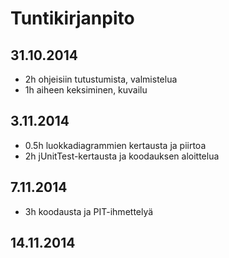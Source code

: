 # Tuntikirjanpito

## 31.10.2014
* 2h ohjeisiin tutustumista, valmistelua
* 1h aiheen keksiminen, kuvailu

## 3.11.2014
* 0.5h luokkadiagrammien kertausta ja piirtoa
* 2h jUnitTest-kertausta ja koodauksen aloittelua

## 7.11.2014
* 3h koodausta ja PIT-ihmettelyä

## 14.11.2014
